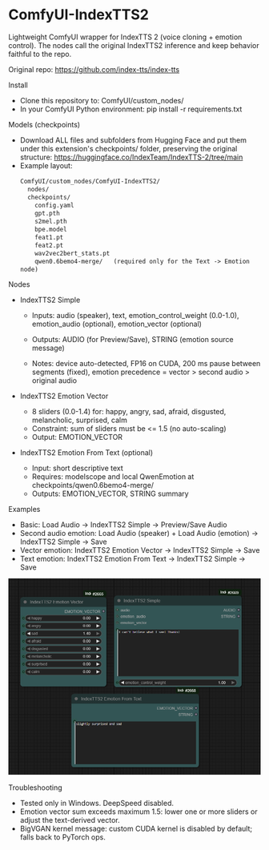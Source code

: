 ComfyUI-IndexTTS2
=================

Lightweight ComfyUI wrapper for IndexTTS 2 (voice cloning + emotion control). The nodes call the original IndexTTS2 inference and keep behavior faithful to the repo.

Original repo: https://github.com/index-tts/index-tts

Install
- Clone this repository to: ComfyUI/custom_nodes/
- In your ComfyUI Python environment: pip install -r requirements.txt

Models (checkpoints)
- Download ALL files and subfolders from Hugging Face and put them under this extension's checkpoints/ folder, preserving the original structure:
  https://huggingface.co/IndexTeam/IndexTTS-2/tree/main
- Example layout:
  ```
  ComfyUI/custom_nodes/ComfyUI-IndexTTS2/
    nodes/
    checkpoints/
      config.yaml
      gpt.pth
      s2mel.pth
      bpe.model
      feat1.pt
      feat2.pt
      wav2vec2bert_stats.pt
      qwen0.6bemo4-merge/   (required only for the Text -> Emotion node)
  ```

Nodes
- IndexTTS2 Simple
  - Inputs: audio (speaker), text, emotion_control_weight (0.0-1.0), emotion_audio (optional), emotion_vector (optional)
  - Outputs: AUDIO (for Preview/Save), STRING (emotion source message)

  - Notes: device auto-detected, FP16 on CUDA, 200 ms pause between segments (fixed), emotion precedence = vector > second audio > original audio

- IndexTTS2 Emotion Vector
  - 8 sliders (0.0-1.4) for: happy, angry, sad, afraid, disgusted, melancholic, surprised, calm
  - Constraint: sum of sliders must be <= 1.5 (no auto-scaling)
  - Output: EMOTION_VECTOR

- IndexTTS2 Emotion From Text (optional)
  - Input: short descriptive text
  - Requires: modelscope and local QwenEmotion at checkpoints/qwen0.6bemo4-merge/
  - Outputs: EMOTION_VECTOR, STRING summary

Examples
- Basic: Load Audio -> IndexTTS2 Simple -> Preview/Save Audio
- Second audio emotion: Load Audio (speaker) + Load Audio (emotion) -> IndexTTS2 Simple -> Save
- Vector emotion: IndexTTS2 Emotion Vector -> IndexTTS2 Simple -> Save
- Text emotion: IndexTTS2 Emotion From Text -> IndexTTS2 Simple -> Save

![ComfyUI-IndexTTS2 nodes](images/overview.png)

Troubleshooting
- Tested only in Windows. DeepSpeed disabled.
- Emotion vector sum exceeds maximum 1.5: lower one or more sliders or adjust the text-derived vector.
- BigVGAN kernel message: custom CUDA kernel is disabled by default; falls back to PyTorch ops.
